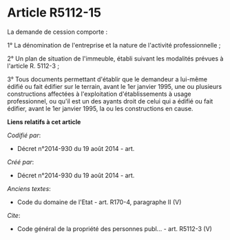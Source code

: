 # Article R5112-15

La demande de cession comporte :

1° La dénomination de l'entreprise et la nature de l'activité professionnelle ;

2° Un plan de situation de l'immeuble, établi suivant les modalités prévues à l'article R. 5112-3 ;

3° Tous documents permettant d'établir que le demandeur a lui-même édifié ou fait édifier sur le terrain, avant le 1er
janvier 1995, une ou plusieurs constructions affectées à l'exploitation d'établissements à usage professionnel, ou qu'il est
un des ayants droit de celui qui a édifié ou fait édifier, avant le 1er janvier 1995, la ou les constructions en cause.

**Liens relatifs à cet article**

_Codifié par_:

  - Décret n°2014-930 du 19 août 2014 - art.

_Créé par_:

  - Décret n°2014-930 du 19 août 2014 - art.

_Anciens textes_:

  - Code du domaine de l'Etat - art. R170-4, paragraphe II (V)

_Cite_:

  - Code général de la propriété des personnes publ... - art. R5112-3 (V)
